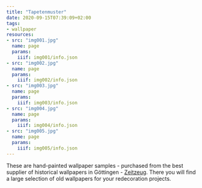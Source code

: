 ```yaml
---
title: "Tapetenmuster"
date: 2020-09-15T07:39:09+02:00
tags:
- wallpaper
resources:
- src: "img001.jpg"
  name: page
  params:
    iiif: img001/info.json
- src: "img002.jpg"
  name: page
  params:
    iiif: img002/info.json
- src: "img003.jpg"
  name: page
  params:
    iiif: img003/info.json
- src: "img004.jpg"
  name: page
  params:
    iiif: img004/info.json
- src: "img005.jpg"
  name: page
  params:
    iiif: img005/info.json
---
```

These are hand-painted wallpaper samples - purchased from the best supplier of historical wallpapers in Göttingen - [Zeitzeug](http://zeitzeug.de/). There you will find a large selection of old wallpapers for your redecoration projects.
